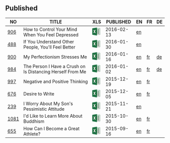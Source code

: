 ## Published

| NO | TITLE         | XLS | PUBLISHED | EN | FR | DE |
|----| ------------- |-----|-----------|----|----|----|
| [906](sub/906) | How to Control Your Mind When You Feel Depressed | [![](img/excel.png)](sub/906/en-906-depression.xlsx) | 2016-02-13 | [en](sub/906/en-906-depression.sbv) |  |  |
| [488](sub/488) | If You Understand Other People, You'll Feel Better | [![](img/excel.png)](sub/488/en-488-understand.xlsx) | 2016-01-30 | [en](sub/488/en-488-understand.sbv) |  |  |
| [900](sub/900) | My Perfectionism Stresses Me | [![](img/excel.png)](sub/900/en-900-perfectionism.xlsx) | 2016-01-16 | [en](sub/900/en-900-perfectionism.sbv) | [fr](sub/900/fr-900-perfectionism.sbv) | [de](sub/900/de-900-perfectionism.sbv) |
| [984](sub/984) | The Person I Have a Crush on Is Distancing Herself From Me | [![](img/excel.png)](sub/984/en-984-crush.xlsx) | 2016-01-02 | [en](sub/984/en-984-crush.sbv) | [fr](sub/984/fr-984-crush.sbv) | [de](sub/984/de-984-crush.sbv) |
| [997](sub/997) | Negative and Positive Thinking | [![](img/excel.png)](sub/997/en-997-negative-thinking.xlsx) | 2015-12-19 | [en](sub/997/en-997-negative-thinking.sbv) | [fr](sub/997/fr-997-negative-thinking.sbv) |  |
| [676](sub/676) | Desire to Write | [![](img/excel.png)](sub/676/en-676-fairy-tale-author.xlsx) | 2015-12-05 | [en](sub/676/en-676-fairy-tale-author.sbv) | [fr](sub/676/fr-676-fairy-tale-author.sbv) |  |
| [239](sub/239) | I Worry About My Son's Pessimistic Attitude | [![](img/excel.png)](sub/239/en-239-pessimistic-son.xlsx) | 2015-11-21 | [en](sub/239/en-239-pessimistic-son.sbv) |  |  |
| [1081](sub/1081) | I'd Like to Learn More About Buddhism | [![](img/excel.png)](sub/1081/en-1081-buddhism.xlsx) | 2015-10-30 | [en](sub/1081/en-1081-buddhism.sbv) | [fr](sub/1081/fr-1081-buddhism.sbv) |  |
| [655](sub/655) | How Can I Become a Great Athlete? | [![](img/excel.png)](sub/655/en-655-good-athelete.xlsx) | 2015-09-16 | [en](sub/655/en-655-good-athelete.sbv) | [fr](sub/655/fr-655-good-athelete.sbv) |  |
